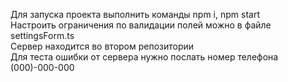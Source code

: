 Для запуска проекта выполнить команды npm i, npm start  
Настроить ограничения по валидации полей можно в файле settingsForm.ts  
Сервер находится во втором репозитории  
Для теста ошибки от сервера нужно послать номер телефона (000)-000-000

